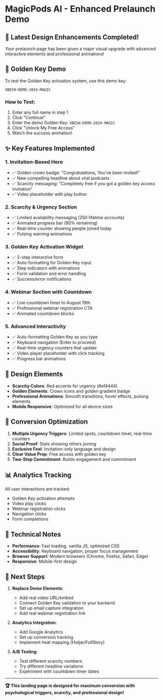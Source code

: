 # MagicPods AI - Enhanced Prelaunch Demo

## 🚀 **Latest Design Enhancements Completed!**

Your prelaunch page has been given a major visual upgrade with advanced interactive elements and professional animations!

## 🔑 **Golden Key Demo**

To test the Golden Key activation system, use this demo key:

```
XBESH-DEMO-2024-MAGIC
```

### How to Test:
1. Enter any full name in step 1
2. Click "Continue" 
3. Enter the demo Golden Key: `XBESH-DEMO-2024-MAGIC`
4. Click "Unlock My Free Access"
5. Watch the success animation!

## ✨ **Key Features Implemented**

### **1. Invitation-Based Hero**
- ✅ Golden crown badge: "Congratulations, You've been invited!"
- ✅ New compelling headline about viral podcasts
- ✅ Scarcity messaging: "Completely free if you got a golden key access invitation"
- ✅ Video placeholder with play button

### **2. Scarcity & Urgency Section**
- ✅ Limited availability messaging (250 lifetime accounts)
- ✅ Animated progress bar (80% remaining)
- ✅ Real-time counter showing people joined today
- ✅ Pulsing warning animations

### **3. Golden Key Activation Widget**
- ✅ 2-step interactive form
- ✅ Auto-formatting for Golden Key input
- ✅ Step indicators with animations
- ✅ Form validation and error handling
- ✅ Success/error notifications

### **4. Webinar Section with Countdown**
- ✅ Live countdown timer to August 19th
- ✅ Professional webinar registration CTA
- ✅ Animated countdown blocks

### **5. Advanced Interactivity**
- ✅ Auto-formatting Golden Key as you type
- ✅ Keyboard navigation (Enter to proceed)
- ✅ Real-time urgency counters that update
- ✅ Video player placeholder with click tracking
- ✅ Progress bar animations

## 🎨 **Design Elements**

- **Scarcity Colors**: Red accents for urgency (#ef4444)
- **Golden Elements**: Crown icons and golden gradient badge
- **Professional Animations**: Smooth transitions, hover effects, pulsing elements
- **Mobile Responsive**: Optimized for all device sizes

## 🚀 **Conversion Optimization**

1. **Multiple Urgency Triggers**: Limited spots, countdown timer, real-time counters
2. **Social Proof**: Stats showing others joining
3. **Exclusive Feel**: Invitation-only language and design
4. **Clear Value Prop**: Free access with golden key
5. **Two-Step Commitment**: Builds engagement and commitment

## 📊 **Analytics Tracking**

All user interactions are tracked:
- Golden Key activation attempts
- Video play clicks
- Webinar registration clicks
- Navigation clicks
- Form completions

## 🔧 **Technical Notes**

- **Performance**: Fast loading, vanilla JS, optimized CSS
- **Accessibility**: Keyboard navigation, proper focus management
- **Browser Support**: Modern browsers (Chrome, Firefox, Safari, Edge)
- **Responsive**: Mobile-first design

## 🎯 **Next Steps**

1. **Replace Demo Elements**:
   - Add real video URL/embed
   - Connect Golden Key validation to your backend
   - Set up email capture integration
   - Add real webinar registration link

2. **Analytics Integration**:
   - Add Google Analytics
   - Set up conversion tracking
   - Implement heat mapping (Hotjar/FullStory)

3. **A/B Testing**:
   - Test different scarcity numbers
   - Try different headline variations
   - Experiment with countdown timer dates

---

**🏆 This landing page is designed for maximum conversion with psychological triggers, scarcity, and professional design!**